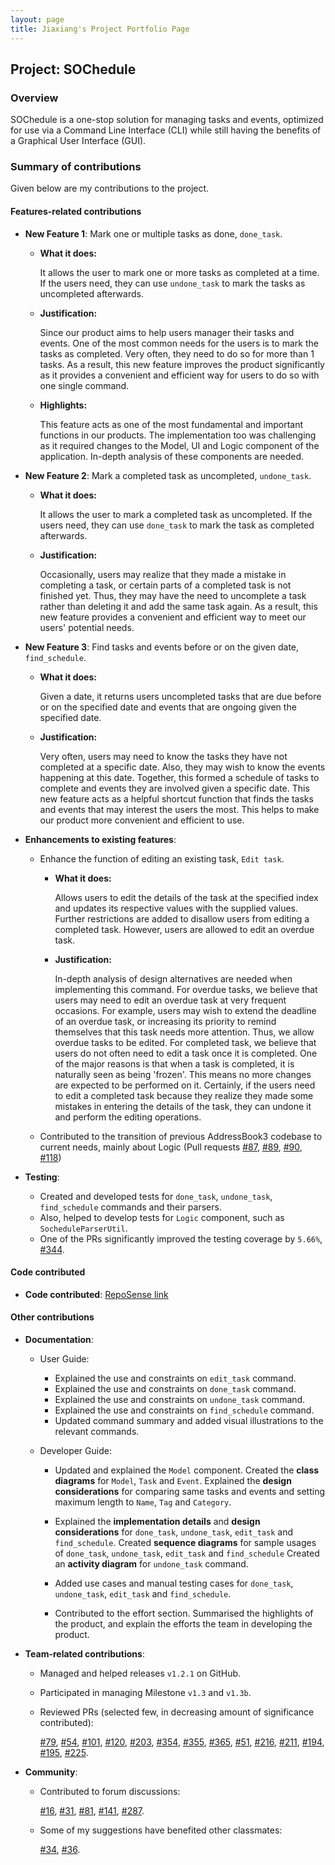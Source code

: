 ```yaml
---
layout: page
title: Jiaxiang's Project Portfolio Page
---
```


## Project: SOChedule

### Overview
SOChedule is a one-stop solution for managing tasks and events, optimized for use via a Command Line Interface (CLI)
while still having the benefits of a Graphical User Interface (GUI).

### Summary of contributions
Given below are my contributions to the project.

#### Features-related contributions
* **New Feature 1**: Mark one or multiple tasks as done, `done_task`.
    * **What it does:**
      
      It allows the user to mark one or more tasks as completed at a time. 
      If the users need, they can use `undone_task` to mark the tasks as uncompleted afterwards.
    * **Justification:**
    
      Since our product aims to help users manager their tasks and events. 
      One of the most common needs for the users is to mark the tasks as completed.
      Very often, they need to do so for more than 1 tasks. 
      As a result, this new feature improves the product significantly 
      as it provides a convenient and efficient way for users to do so with one single command.
    * **Highlights:**
      
      This feature acts as one of the most fundamental and important functions in our products.
      The implementation too was challenging as it required changes to the Model, UI and Logic component 
      of the application. In-depth analysis of these components are needed.

* **New Feature 2**: Mark a completed task as uncompleted, `undone_task`.

    * **What it does:**

      It allows the user to mark a completed task as uncompleted.
      If the users need, they can use `done_task` to mark the task as completed afterwards.
    * **Justification:**
        
        Occasionally, users may realize that they made a mistake in completing a task, or certain parts of
      a completed task is not finished yet. Thus, they may have the need to uncomplete a task rather than
      deleting it and add the same task again. As a result, this new feature provides 
      a convenient and efficient way to meet our users' potential needs.

* **New Feature 3**: Find tasks and events before or on the given date, `find_schedule`.

    * **What it does:**

      Given a date, it returns users uncompleted tasks that are due before or on the specified date
      and events that are ongoing given the specified date. 
    * **Justification:**
        
        Very often, users may need to know the tasks they have not completed at a specific date. Also,
      they may wish to know the events happening at this date. Together, this formed a schedule of tasks to complete
      and events they are involved given a specific date. This new feature acts as a helpful shortcut function that
      finds the tasks and events that may interest the users the most. This helps to make our product more convenient 
      and efficient to use.
      

* **Enhancements to existing features**:
    * Enhance the function of editing an existing task, `Edit task`.
        * **What it does:**

            Allows users to edit the details of the task at the specified index 
            and updates its respective values with the supplied values. 
            Further restrictions are added to disallow users from editing a completed task.
            However, users are allowed to edit an overdue task.
      
        * **Justification:**
          
          In-depth analysis of design alternatives are needed when implementing this command.
          For overdue tasks, we believe that users may need to edit an overdue task at very frequent occasions.
          For example, users may wish to extend the deadline of an overdue task, 
          or increasing its priority to remind themselves that this task needs more attention. 
          Thus, we allow overdue tasks to be edited. 
          For completed task, we believe that users do not often need to edit a task once it is completed. 
          One of the major reasons is that when a task is completed, it is naturally seen as being 'frozen'.
          This means no more changes are expected to be performed on it. 
          Certainly, if the users need to edit a completed task because they realize they made some mistakes in entering the details of the task, 
          they can undone it and perform the editing operations.
        
    * Contributed to the transition of previous AddressBook3 codebase to current needs, mainly about Logic
    (Pull requests [\#87](https://github.com/AY2021S2-CS2103-W16-1/tp/pull/87), [\#89](https://github.com/AY2021S2-CS2103-W16-1/tp/pull/89),
    [\#90](https://github.com/AY2021S2-CS2103-W16-1/tp/pull/90), [\#118](https://github.com/AY2021S2-CS2103-W16-1/tp/pull/118))
      
* **Testing**:
    * Created and developed tests for `done_task`, `undone_task`, `find_schedule` commands 
and their parsers. 
    * Also, helped to develop tests for `Logic` component, such as `SocheduleParserUtil`.
    * One of the PRs significantly improved the testing coverage by `5.66%`, [\#344](https://github.com/AY2021S2-CS2103-W16-1/tp/pull/344).

    

#### Code contributed
* **Code contributed**: [RepoSense link](https://nus-cs2103-ay2021s2.github.io/tp-dashboard/?search=litone01&sort=groupTitle&sortWithin=title&timeframe=commit&mergegroup=&groupSelect=groupByRepos&breakdown=true&checkedFileTypes=docs~functional-code~test-code~other&since=2021-02-19)

#### Other contributions
* **Documentation**:
    * User Guide:
        * Explained the use and constraints on `edit_task` command.
        * Explained the use and constraints on `done_task` command.
        * Explained the use and constraints on `undone_task` command.
        * Explained the use and constraints on `find_schedule` command.
        * Updated command summary and added visual illustrations to the relevant commands.
        
    * Developer Guide:
        * Updated and explained the `Model` component.
          Created the **class diagrams** for `Model`, `Task` and `Event`.
          Explained the **design considerations** for comparing same tasks and events 
          and setting maximum length to `Name`, `Tag` and `Category`.
          
        * Explained the **implementation details** and **design considerations** for `done_task`, `undone_task`, `edit_task` and `find_schedule`.
            Created **sequence diagrams** for sample usages of `done_task`, `undone_task`, `edit_task` and `find_schedule`
            Created an **activity diagram** for `undone_task` command.
        * Added use cases and manual testing cases for `done_task`, `undone_task`, `edit_task` and `find_schedule`.
        * Contributed to the effort section. 
          Summarised the highlights of the product, and explain the efforts the team in developing the product.
          

* **Team-related contributions**:
  * Managed and helped releases `v1.2.1` on GitHub.
  * Participated in managing Milestone `v1.3` and `v1.3b`.
  * Reviewed PRs (selected few, in decreasing amount of significance contributed):
    
    [\#79](https://github.com/AY2021S2-CS2103-W16-1/tp/pull/79), 
    [\#54](https://github.com/AY2021S2-CS2103-W16-1/tp/pull/54),
    [\#101](https://github.com/AY2021S2-CS2103-W16-1/tp/pull/101),
    [\#120](https://github.com/AY2021S2-CS2103-W16-1/tp/pull/120),
    [\#203](https://github.com/AY2021S2-CS2103-W16-1/tp/pull/203),
    [\#354](https://github.com/AY2021S2-CS2103-W16-1/tp/pull/354),
    [\#355](https://github.com/AY2021S2-CS2103-W16-1/tp/pull/355),
    [\#365](https://github.com/AY2021S2-CS2103-W16-1/tp/pull/365),
    [\#51](https://github.com/AY2021S2-CS2103-W16-1/tp/pull/51),
    [\#216](https://github.com/AY2021S2-CS2103-W16-1/tp/pull/216),
    [\#211](https://github.com/AY2021S2-CS2103-W16-1/tp/pull/211),
    [\#194](https://github.com/AY2021S2-CS2103-W16-1/tp/pull/194),
    [\#195](https://github.com/AY2021S2-CS2103-W16-1/tp/pull/195),
    [\#225](https://github.com/AY2021S2-CS2103-W16-1/tp/pull/225).
    

* **Community**:
    * Contributed to forum discussions:
      
      [\#16](https://github.com/nus-cs2103-AY2021S2/forum/issues/16),
      [\#31](https://github.com/nus-cs2103-AY2021S2/forum/issues/31),
      [\#81](https://github.com/nus-cs2103-AY2021S2/forum/issues/81),
      [\#141](https://github.com/nus-cs2103-AY2021S2/forum/issues/141),
      [\#287](https://github.com/nus-cs2103-AY2021S2/forum/issues/287).
      
    * Some of my suggestions have benefited other classmates:

        [\#34](https://github.com/nus-cs2103-AY2021S2/forum/issues/34),
        [\#36](https://github.com/nus-cs2103-AY2021S2/forum/issues/36).

  
